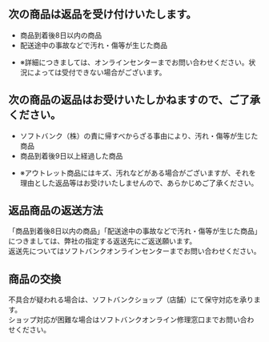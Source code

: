 <div class="inner">
<h2 class="hdg-l2">次の商品は返品を受け付けいたします。</h2>
<ul class="list-bullet-01">
<li>商品到着後8日以内の商品</li>
<li>配送途中の事故などで汚れ・傷等が生じた商品</li>
</ul>
<ul class="notice-list">
<li><div>※詳細につきましては、オンラインセンターまでお問い合わせください。状況によっては受付できない場合がございます。</div></li>
</ul>

<h2 class="hdg-l2">次の商品の返品はお受けいたしかねますので、ご了承ください。</h2>
<ul class="list-bullet-01">
<li>ソフトバンク（株）の責に帰すべからざる事由により、汚れ・傷等が生じた商品</li>
<li>商品到着後9日以上経過した商品</li>
</ul>
<ul class="notice-list">
<li><div>※アウトレット商品にはキズ、汚れなどがある場合がございますが、それを理由とした返品等はお受けいたしませんので、あらかじめご了承ください。</div></li>
</ul>

<h2 class="hdg-l2">返品商品の返送方法</h2>
<p class="notice-p">「商品到着後8日以内の商品」「配送途中の事故などで汚れ・傷等が生じた商品」につきましては、弊社の指定する返送先にご返送願います。<br>返送先についてはソフトバンクオンラインセンターまでお問い合わせください。</p>

<h2 class="hdg-l2">商品の交換</h2>
<p class="notice-p">不具合が疑われる場合は、ソフトバンクショップ（店舗）にて保守対応を承ります。<br>ショップ対応が困難な場合はソフトバンクオンライン修理窓口までお問い合わせください。</p>

</div>
